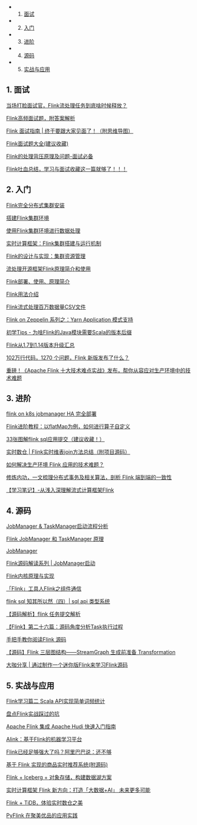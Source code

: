 <!-- vscode-markdown-toc -->
* 1. [面试](#)
* 2. [入门](#-1)
* 3. [进阶](#-1)
* 4. [源码](#-1)
* 5. [实战与应用](#-1)

<!-- vscode-markdown-toc-config
	numbering=true
	autoSave=true
	/vscode-markdown-toc-config -->
<!-- /vscode-markdown-toc -->
##  1. <a name=''></a>面试

[当场打脸面试官，Flink流处理任务到底啥时候释放？](https://mp.weixin.qq.com/s/Mm8kvjtVuLu5dc522Z3dLw)

[Flink高频面试题，附答案解析](https://mp.weixin.qq.com/s/9BbHr5kwcxu6ml0izFbwTQ)

[Flink 面试指南 | 终于要跟大家见面了！（附思维导图）](https://mp.weixin.qq.com/s/BnyC02BEVeFh7HU3JxCXgA)

[Flink面试题大全(建议收藏)](https://mp.weixin.qq.com/s/UkqBln6F_zSKtPDjnGkSKg)

[Flink的处理背压​原理及问题-面试必备](https://mp.weixin.qq.com/s/0rrruAIVYRPNpynHbZF41g)

[Flink吐血总结，学习与面试收藏这一篇就够了！！！](https://mp.weixin.qq.com/s/44G_siAfCLINOR0bBrun3g)

##  2. <a name='-1'></a>入门

[Flink完全分布式集群安装](https://www.zhihu.com/tardis/sogou/art/131592261)

[搭建Flink集群环境](https://mp.weixin.qq.com/s/kxfsJXB2PIjgfmkO2wUXOw)

[使用Flink集群环境进行数据处理](https://mp.weixin.qq.com/s/dSeWar9YL2GIF1ljQyb71A)

[实时计算框架：Flink集群搭建与运行机制](https://mp.weixin.qq.com/s/ze97u_hoZY0CfZwrkwDkjw)

[Flink的设计与实现：集群资源管理](https://mp.weixin.qq.com/s/UxiLIj4hQQhqx35Z9Iz56Q)

[流处理开源框架Flink原理简介和使用](https://mp.weixin.qq.com/s/Ybfl2QHnV-1fAyJ7xE4Crg)

[Flink部署、使用、原理简介](https://mp.weixin.qq.com/s/Fiso69Qi4HTs1ejCNgMYbQ)

[Flink用法介绍](https://mp.weixin.qq.com/s/rTS4LStZoWMe0o61zQD5Cw)

[Flink流式处理百万数据量CSV文件](https://mp.weixin.qq.com/s/YBWbK0NVFSQrzU8_xjoNWA)

[Flink on Zeppelin 系列之：Yarn Application 模式支持](https://mp.weixin.qq.com/s/Uw8rUpDtzokIcQmbSmF8Lg)

[初学Tips - 为啥Flink的Java模块需要Scala的版本后缀](https://mp.weixin.qq.com/s/LFPwQ3tW5zwmWFoTFjMJRg)

[Flink从1.7到1.14版本升级汇总](https://mp.weixin.qq.com/s/gPhLlZFUwqWqLG8oWXcIFw)

[102万行代码，1270 个问题，Flink 新版发布了什么？](https://mp.weixin.qq.com/s/JKJ1UMw5gUNyiBstEQepDw)

[重磅！《Apache Flink 十大技术难点实战》发布，帮你从容应对生产环境中的技术难题](https://mp.weixin.qq.com/s/9ipBG7DxF-fO6QkKUoZWcw)

##  3. <a name='-1'></a>进阶

[flink on k8s jobmanager HA 完全部署](https://mp.weixin.qq.com/s/-_zhbZ1RVGe0oNJlzD2vPg)

[Flink进阶教程：以flatMap为例，如何进行算子自定义](https://mp.weixin.qq.com/s/I6-ibigdB9TPs38cbYgU3A)

[33张图解flink sql应用提交（建议收藏！）](https://mp.weixin.qq.com/s/ak9s2gUw6On7WwoiduEhYQ)

[实时数仓 | Flink实时维表join方法总结（附项目源码）](https://mp.weixin.qq.com/s/X3YYm9psakwF-HamjCvKBg)

[如何解决生产环境 Flink 应用的技术难题？](https://mp.weixin.qq.com/s/LJzJ8o9kl-NCnk1LtmNsKg)

[修炼内功，一文梳理分布式事务及相关算法，剖析 Flink 端到端的一致性](https://mp.weixin.qq.com/s/uTT-f8V8YsKef9zJWnu4bw)

[【学习笔记】-从浅入深理解流式计算框架Flink](https://mp.weixin.qq.com/s/qELKTMY9mudj5QVN4OJ_QQ)

##  4. <a name='-1'></a>源码

[JobManager & TaskManager启动流程分析](https://www.jianshu.com/p/8d0947069977)

[Flink JobManager 和 TaskManager 原理](https://mp.weixin.qq.com/s/GoDOjdAsloaJ5BSduvgN3g)

[JobManager](https://help.aliyun.com/document_detail/62486.html)

[Flink源码解读系列 | JobManager启动](https://mp.weixin.qq.com/s/Cbqb7jtYrgUAA8GZumpmNw)

[Flink内核原理与实现](https://mp.weixin.qq.com/s/NrgKJQit8WdO5-095cBzVw)

[「Flink」工具人Flink之组件通信](https://mp.weixin.qq.com/s/bmQa1xTyMDYKHnz8pYxPJQ)

[flink sql 知其所以然（四）| sql api 类型系统](https://mp.weixin.qq.com/s/aqDRWgr3Kim7lblx10JvtA)

[【源码解析】flink 任务提交解析](https://mp.weixin.qq.com/s/Qz79PQ9GvbBOXmvsrfnh_w)

[【Flink】第二十六篇：源码角度分析Task执行过程](https://mp.weixin.qq.com/s/BOxSh3YltFrrT_IupQAB6Q)

[手把手教你阅读Flink 源码](https://mp.weixin.qq.com/s/aiU7JapDHHGhbSGkForc3A)

[【源码】Flink 三层图结构——StreamGraph 生成前准备 Transformation](https://mp.weixin.qq.com/s/5I8nXgUr0U0hpQfsED7UIQ)

[大咖分享 | 通过制作一个迷你版Flink来学习Flink源码](https://mp.weixin.qq.com/s/hHz_7oFOfH6lu3bwbo2zsw)

##  5. <a name='-1'></a>实战与应用

[Flink学习篇二 Scala API实现简单词频统计](https://mp.weixin.qq.com/s/rLF9DPP7ECOBHoQLR0kaig)

[盘点Flink实战踩过的坑](https://mp.weixin.qq.com/s/op2bjLmouggirVt-HtPnrQ)

[Apache Flink 集成 Apache Hudi 快速入门指南](https://mp.weixin.qq.com/s/lw4RJFHmiitFm0_lpRtzgA)

[Alink：基于Flink的机器学习平台](https://mp.weixin.qq.com/s/wBuE76WAY6dgVTQfTBxpRg)

[Flink已经足够强大了吗？阿里巴巴说：还不够](https://mp.weixin.qq.com/s/hike1xQcykFyXpNb6E11tw)

[基于 Flink 实现的商品实时推荐系统(附源码)](https://mp.weixin.qq.com/s/apz64lDGc-AZfSwBwpnNMA)

[Flink + Iceberg + 对象存储，构建数据湖方案](https://mp.weixin.qq.com/s/nljOMhKf1P5b63mlfonBEw)

[实时计算框架 Flink 新方向：打造「大数据+AI」 未来更多可能](https://mp.weixin.qq.com/s/kcCmppbAsXHyIdBToLquTA)

[Flink + TiDB，体验实时数仓之美](https://mp.weixin.qq.com/s/MhiTglQH3R_8aNjYkDDllg)

[PyFlink 在聚美优品的应用实践](https://mp.weixin.qq.com/s/zVsBIs1ZEFe4atYUYtZpRg)
